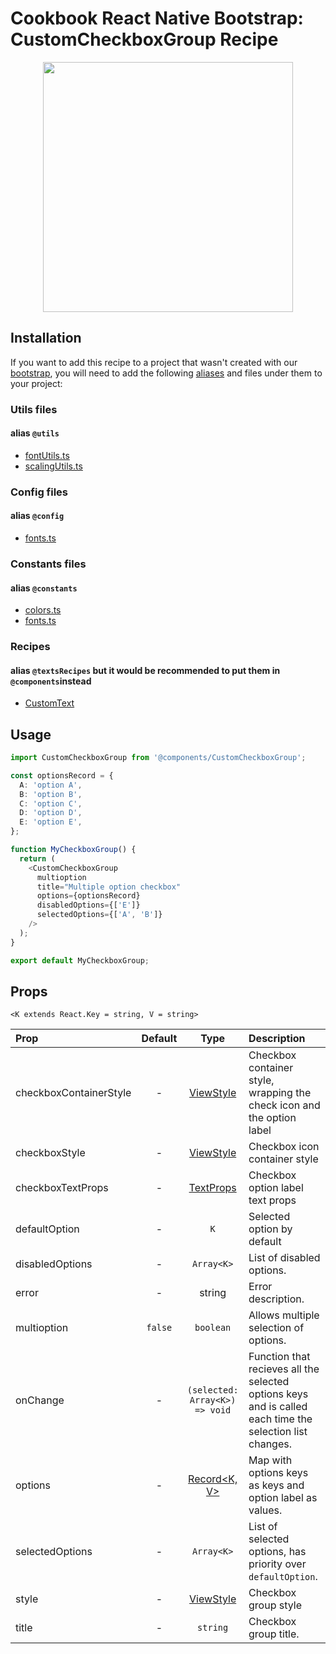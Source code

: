 # Cookbook React Native Bootstrap: CustomCheckboxGroup Recipe

<p align="center">
  <img width="400" height="400" src="https://raw.githubusercontent.com/Wolox/frontend-cookbook/master/cookbook-react-native/recipes/checkboxes/custom-checkbox-group/recipe.gif">
</p>

## Installation

If you want to add this recipe to a project that wasn't created with our [bootstrap](https://github.com/Wolox/wolmo-bootstrap-react-native), you will need to add the following [aliases](https://github.com/tleunen/babel-plugin-module-resolver#readme) and files under them to your project:

### Utils files
#### alias `@utils`

* [fontUtils.ts](https://github.com/Wolox/wolmo-bootstrap-react-native/blob/master/generators/app/templates/src/utils/fontUtils.ts)
* [scalingUtils.ts](https://github.com/Wolox/wolmo-bootstrap-react-native/blob/master/generators/app/templates/src/utils/scalingUtils.ts)

### Config files
#### alias `@config`

* [fonts.ts](https://github.com/Wolox/wolmo-bootstrap-react-native/blob/master/generators/app/templates/src/config/fonts.ts)

### Constants files
#### alias `@constants`

* [colors.ts](https://github.com/Wolox/wolmo-bootstrap-react-native/blob/master/generators/app/templates/src/constants/colors.ts)
* [fonts.ts](https://github.com/Wolox/wolmo-bootstrap-react-native/blob/master/generators/app/templates/src/config/fonts.ts)

### Recipes
#### alias `@textsRecipes` but it would be recommended to put them in `@components`instead

* [CustomText](https://github.com/Wolox/frontend-cookbook/master/cookbook-react-native/recipes/texts/custom-text#readme)


## Usage

``` ts
import CustomCheckboxGroup from '@components/CustomCheckboxGroup';

const optionsRecord = {
  A: 'option A',
  B: 'option B',
  C: 'option C',
  D: 'option D',
  E: 'option E',
};

function MyCheckboxGroup() {
  return (
    <CustomCheckboxGroup
      multioption
      title="Multiple option checkbox"
      options={optionsRecord}
      disabledOptions={['E']}
      selectedOptions={['A', 'B']}
    />
  );
}

export default MyCheckboxGroup;
```

## Props
`<K extends React.Key = string, V = string>`

| Prop  | Default  | Type | Description |
| :------------ |:---------------:| :---------------:| :-----|
| checkboxContainerStyle | - | [ViewStyle](https://reactnative.dev/docs/view-style-props) | Checkbox container style, wrapping the check icon and the option label |
| checkboxStyle | - | [ViewStyle](https://reactnative.dev/docs/view-style-props) | Checkbox icon container style |
| checkboxTextProps | - | [TextProps](https://reactnative.dev/docs/text#props) | Checkbox option label text props |
| defaultOption | - | `K` | Selected option by default |
| disabledOptions | - | `Array<K>` | List of disabled options. |
| error | - | string | Error description. |
| multioption | `false` | `boolean` | Allows multiple selection of options. |
| onChange | - | `(selected: Array<K>) => void`| Function that recieves all the selected options keys and is called each time the selection list changes. |
| options | - | [Record<K, V>](https://www.typescriptlang.org/docs/handbook/utility-types.html#recordkt) | Map with options keys as keys and option label as values. |
| selectedOptions | - | `Array<K>`| List of selected options, has priority over `defaultOption`.
| style | - | [ViewStyle](https://reactnative.dev/docs/view-style-props) | Checkbox group style |
| title | - | `string` | Checkbox group title. |
